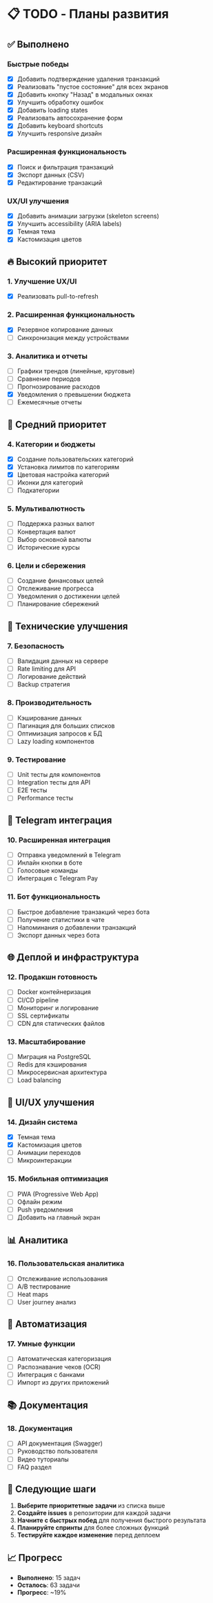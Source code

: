 # 📋 TODO - Планы развития

## ✅ Выполнено

### Быстрые победы
- [x] Добавить подтверждение удаления транзакций
- [x] Реализовать "пустое состояние" для всех экранов
- [x] Добавить кнопку "Назад" в модальных окнах
- [x] Улучшить обработку ошибок
- [x] Добавить loading states
- [x] Реализовать автосохранение форм
- [x] Добавить keyboard shortcuts
- [x] Улучшить responsive дизайн

### Расширенная функциональность
- [x] Поиск и фильтрация транзакций
- [x] Экспорт данных (CSV)
- [x] Редактирование транзакций

### UX/UI улучшения
- [x] Добавить анимации загрузки (skeleton screens)
- [x] Улучшить accessibility (ARIA labels)
- [x] Темная тема
- [x] Кастомизация цветов

## 🔥 Высокий приоритет

### 1. Улучшение UX/UI
- [x] Реализовать pull-to-refresh


### 2. Расширенная функциональность
- [x] Резервное копирование данных
- [ ] Синхронизация между устройствами

### 3. Аналитика и отчеты
- [ ] Графики трендов (линейные, круговые)
- [ ] Сравнение периодов
- [ ] Прогнозирование расходов
- [x] Уведомления о превышении бюджета
- [ ] Ежемесячные отчеты

## 🎯 Средний приоритет

### 4. Категории и бюджеты
- [x] Создание пользовательских категорий
- [x] Установка лимитов по категориям
- [x] Цветовая настройка категорий
- [ ] Иконки для категорий
- [ ] Подкатегории

### 5. Мультивалютность
- [ ] Поддержка разных валют
- [ ] Конвертация валют
- [ ] Выбор основной валюты
- [ ] Исторические курсы

### 6. Цели и сбережения
- [ ] Создание финансовых целей
- [ ] Отслеживание прогресса
- [ ] Уведомления о достижении целей
- [ ] Планирование сбережений

## 🔧 Технические улучшения

### 7. Безопасность
- [ ] Валидация данных на сервере
- [ ] Rate limiting для API
- [ ] Логирование действий
- [ ] Backup стратегия

### 8. Производительность
- [ ] Кэширование данных
- [ ] Пагинация для больших списков
- [ ] Оптимизация запросов к БД
- [ ] Lazy loading компонентов

### 9. Тестирование
- [ ] Unit тесты для компонентов
- [ ] Integration тесты для API
- [ ] E2E тесты
- [ ] Performance тесты

## 📱 Telegram интеграция

### 10. Расширенная интеграция
- [ ] Отправка уведомлений в Telegram
- [ ] Инлайн кнопки в боте
- [ ] Голосовые команды
- [ ] Интеграция с Telegram Pay

### 11. Бот функциональность
- [ ] Быстрое добавление транзакций через бота
- [ ] Получение статистики в чате
- [ ] Напоминания о добавлении транзакций
- [ ] Экспорт данных через бота

## 🌐 Деплой и инфраструктура

### 12. Продакшн готовность
- [ ] Docker контейнеризация
- [ ] CI/CD pipeline
- [ ] Мониторинг и логирование
- [ ] SSL сертификаты
- [ ] CDN для статических файлов

### 13. Масштабирование
- [ ] Миграция на PostgreSQL
- [ ] Redis для кэширования
- [ ] Микросервисная архитектура
- [ ] Load balancing

## 🎨 UI/UX улучшения

### 14. Дизайн система
- [x] Темная тема
- [x] Кастомизация цветов
- [ ] Анимации переходов
- [ ] Микроинтеракции

### 15. Мобильная оптимизация
- [ ] PWA (Progressive Web App)
- [ ] Офлайн режим
- [ ] Push уведомления
- [ ] Добавить на главный экран

## 📊 Аналитика

### 16. Пользовательская аналитика
- [ ] Отслеживание использования
- [ ] A/B тестирование
- [ ] Heat maps
- [ ] User journey анализ

## 🔄 Автоматизация

### 17. Умные функции
- [ ] Автоматическая категоризация
- [ ] Распознавание чеков (OCR)
- [ ] Интеграция с банками
- [ ] Импорт из других приложений

## 📚 Документация

### 18. Документация
- [ ] API документация (Swagger)
- [ ] Руководство пользователя
- [ ] Видео туториалы
- [ ] FAQ раздел

## 🎯 Следующие шаги

1. **Выберите приоритетные задачи** из списка выше
2. **Создайте issues** в репозитории для каждой задачи
3. **Начните с быстрых побед** для получения быстрого результата
4. **Планируйте спринты** для более сложных функций
5. **Тестируйте каждое изменение** перед деплоем

## 📈 Прогресс

- **Выполнено**: 15 задач
- **Осталось**: 63 задачи
- **Прогресс**: ~19%
